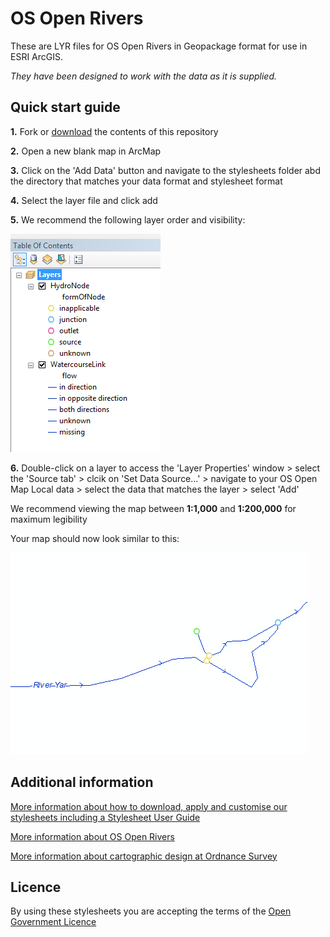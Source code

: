 ﻿# OS Open Rivers

These are LYR files for OS Open Rivers in Geopackage format for use in ESRI ArcGIS.

*They have been designed to work with the data as it is supplied.*

## Quick start guide

**1.**  Fork or [download](https://github.com/OrdnanceSurvey/OS-Open-Rivers-stylesheets/archive/master.zip) the contents of this repository

**2.**  Open a new blank map in ArcMap

**3.**  Click on the 'Add Data' button and navigate to the stylesheets folder abd the directory that matches your data format and stylesheet format

**4.**  Select the layer file and click add

**5.**  We recommend the following layer order and visibility:

  ![Screenshot](https://raw.githubusercontent.com/OrdnanceSurvey/OS-Open-Rivers-stylesheets/master/ESRI%20Shapefile%20stylesheets/ESRI%20stylesheets%20(LYR)/images/Open_Rivers_layer_order.PNG "Recommended layer order for OS Open Rivers")

**6.** Double-click on a layer to access the 'Layer Properties' window > select the 'Source tab' > clcik on 'Set Data Source...' > navigate to your OS Open Map Local data > select the data that matches the layer > select 'Add'

We recommend viewing the map between **1:1,000** and **1:200,000** for maximum legibility

Your map should now look similar to this: 

  ![Screenshot](https://raw.githubusercontent.com/OrdnanceSurvey/OS-Open-Rivers-stylesheets/master/ESRI%20Shapefile%20stylesheets/ESRI%20stylesheets%20(LYR)/images/Open_Rivers_screenshot.PNG "Screenshot of OS Open Rivers")

## Additional information

[More information about how to download, apply and customise our stylesheets including a Stylesheet User Guide](http://www.ordnancesurvey.co.uk/resources/carto-design/cartographic-stylesheets.html)

[More information about OS Open Rivers](http://www.ordnancesurvey.co.uk/business-and-government/products/os-open-rivers.html)

[More information about cartographic design at Ordnance Survey](https://www.ordnancesurvey.co.uk/resources/carto-design/)

## Licence

By using these stylesheets you are accepting the terms of the [Open Government Licence](http://www.nationalarchives.gov.uk/doc/open-government-licence/)
